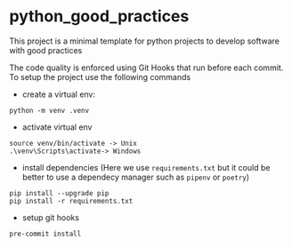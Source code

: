 # python_good_practices
This project is a minimal template for python projects to develop software with good practices

The code quality is enforced using Git Hooks that run before each commit. To setup the project use
the following commands

 * create a virtual env:
  ```console
  python -m venv .venv
  ```

 * activate virtual env
  ```console
  source venv/bin/activate -> Unix
  .\venv\Scripts\activate-> Windows
  ```

 * install dependencies (Here we use `requirements.txt` but it could be better to use a dependecy manager such as `pipenv` or `poetry`)
  ```console
  pip install --upgrade pip
  pip install -r requirements.txt
  ```

 * setup git hooks
  ```console
  pre-commit install
  ```
